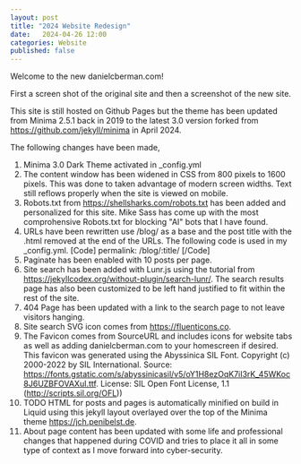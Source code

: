 ```yaml
---
layout: post
title: "2024 Website Redesign"
date:   2024-04-26 12:00
categories: Website
published: false
---
```


Welcome to the new danielcberman.com!

First a screen shot of the original site and then a screenshot of the new site.

This site is still hosted on Github Pages but the theme has been updated from Minima 2.5.1 back in 2019 to the latest 3.0 version forked from https://github.com/jekyll/minima in April 2024.

The following changes have been made,

1. Minima 3.0 Dark Theme activated in _config.yml
2. The content window has been widened in CSS from 800 pixels to 1600 pixels. This was done to taken advantage of modern screen widths. Text still reflows properly when the site is viewed on mobile.
3. Robots.txt from https://shellsharks.com/robots.txt has been added and personalized for this site. Mike Sass has come up with the most comprohensive Robots.txt for blocking "AI" bots that I have found.
4. URLs have been rewritten use /blog/ as a base and the post title with the .html removed at the end of the URLs. The following code is used in my _config.yml. [Code] permalink: /blog/:title/ [/Code]
5. Paginate has been enabled with 10 posts per page.
6. Site search has been added with Lunr.js using the tutorial from https://jekyllcodex.org/without-plugin/search-lunr/. The search results page has also been customized to be left hand justified to fit within the rest of the site.
7. 404 Page has been updated with a link to the search page to not leave visitors hanging.
8. Site search SVG icon comes from https://fluenticons.co.
9. The Favicon comes from SourceURL and includes icons for website tabs as well as adding danielcberman.com to your homescreen if desired. This favicon was generated using the Abyssinica SIL Font. Copyright (c) 2000-2022 by SIL International. Source: https://fonts.gstatic.com/s/abyssinicasil/v5/oY1H8ezOqK7iI3rK_45WKoc8J6UZBFOVAXuI.ttf. License: SIL Open Font License, 1.1 (http://scripts.sil.org/OFL))
10. TODO HTML for posts and pages is automatically minified on build in Liquid using this jekyll layout overlayed over the top of the Minima theme  https://jch.penibelst.de.
11. About page content has been updated with some life and professional changes that happened during COVID and tries to place it all in some type of context as I move forward into cyber-security.
